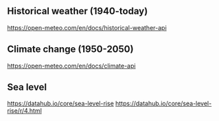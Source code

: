 ## Historical weather (1940-today)

https://open-meteo.com/en/docs/historical-weather-api

## Climate change (1950-2050)

https://open-meteo.com/en/docs/climate-api

## Sea level

https://datahub.io/core/sea-level-rise
https://datahub.io/core/sea-level-rise/r/4.html
